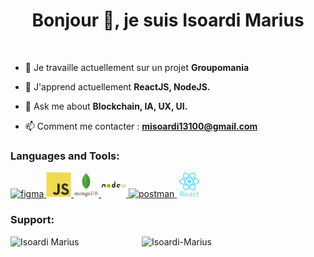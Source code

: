 <h1 align="center">Bonjour 👋, je suis Isoardi Marius</h1>
</br>

- 🔭 Je travaille actuellement sur un projet **Groupomania**

- 🌱 J'apprend actuellement **ReactJS, NodeJS.**

- 💬 Ask me about **Blockchain, IA, UX, UI.**

- 📫 Comment me contacter : **misoardi13100@gmail.com**




<h3 align="left">Languages and Tools:</h3>
<p align="left"> <a href="https://www.figma.com/" target="_blank" rel="noreferrer"> <img src="https://www.vectorlogo.zone/logos/figma/figma-icon.svg" alt="figma" width="40" height="40"/> </a> <a href="https://developer.mozilla.org/en-US/docs/Web/JavaScript" target="_blank" rel="noreferrer"> <img src="https://raw.githubusercontent.com/devicons/devicon/master/icons/javascript/javascript-original.svg" alt="javascript" width="40" height="40"/> </a> <a href="https://www.mongodb.com/" target="_blank" rel="noreferrer"> <img src="https://raw.githubusercontent.com/devicons/devicon/master/icons/mongodb/mongodb-original-wordmark.svg" alt="mongodb" width="40" height="40"/> </a> <a href="https://nodejs.org" target="_blank" rel="noreferrer"> <img src="https://raw.githubusercontent.com/devicons/devicon/master/icons/nodejs/nodejs-original-wordmark.svg" alt="nodejs" width="40" height="40"/> </a> <a href="https://postman.com" target="_blank" rel="noreferrer"> <img src="https://www.vectorlogo.zone/logos/getpostman/getpostman-icon.svg" alt="postman" width="40" height="40"/> </a> <a href="https://reactjs.org/" target="_blank" rel="noreferrer"> <img src="https://raw.githubusercontent.com/devicons/devicon/master/icons/react/react-original-wordmark.svg" alt="react" width="40" height="40"/> </a> </p>

<h3 align="left">Support:</h3>
<p><a href="https://www.buymeacoffee.com/Isoardi Marius"> <img align="left" src="https://cdn.buymeacoffee.com/buttons/v2/default-yellow.png" height="50" width="210" alt="Isoardi Marius" /></a><a href="https://ko-fi.com/Isoardi-Marius"> <img align="left" src="https://cdn.ko-fi.com/cdn/kofi3.png?v=3" height="50" width="210" alt="Isoardi-Marius" /></a></p><br><br>
